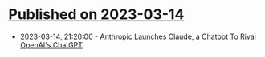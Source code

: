 # [Published on 2023-03-14](index.md)

* [2023-03-14, 21:20:00](https://slashdot.org/story/23/03/14/1752249/anthropic-launches-claude-a-chatbot-to-rival-openais-chatgpt?utm_source=rss1.0mainlinkanon&utm_medium=feed) - [Anthropic Launches Claude, a Chatbot To Rival OpenAI's ChatGPT](https://slashdot.org/story/23/03/14/1752249/anthropic-launches-claude-a-chatbot-to-rival-openais-chatgpt?utm_source=rss1.0mainlinkanon&utm_medium=feed)
